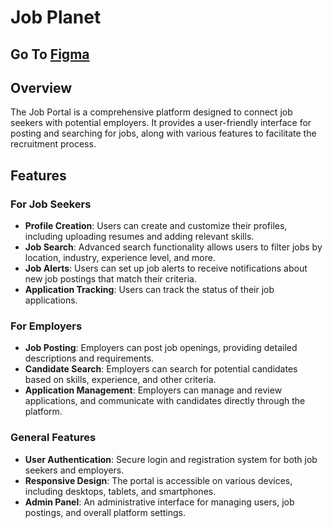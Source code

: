 # Job Planet

## Go To [Figma](https://www.figma.com/design/lliuR55V8JHhYappuGZLXn/Job-Planet?node-id=0-1&t=1d7NbsIqeExxLEUZ-1)

## Overview

The Job Portal is a comprehensive platform designed to connect job seekers with potential employers. It provides a user-friendly interface for posting and searching for jobs, along with various features to facilitate the recruitment process.

## Features

### For Job Seekers

- **Profile Creation**: Users can create and customize their profiles, including uploading resumes and adding relevant skills.
- **Job Search**: Advanced search functionality allows users to filter jobs by location, industry, experience level, and more.
- **Job Alerts**: Users can set up job alerts to receive notifications about new job postings that match their criteria.
- **Application Tracking**: Users can track the status of their job applications.

### For Employers

- **Job Posting**: Employers can post job openings, providing detailed descriptions and requirements.
- **Candidate Search**: Employers can search for potential candidates based on skills, experience, and other criteria.
- **Application Management**: Employers can manage and review applications, and communicate with candidates directly through the platform.

### General Features

- **User Authentication**: Secure login and registration system for both job seekers and employers.
- **Responsive Design**: The portal is accessible on various devices, including desktops, tablets, and smartphones.
- **Admin Panel**: An administrative interface for managing users, job postings, and overall platform settings.
